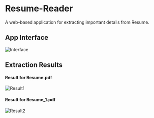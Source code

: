 # Resume-Reader
A web-based application for extracting important details from Resume.

## App Interface

![Interface](https://github.com/DivyPatel9881/Resume-Reader/illustrations/app1.png)

## Extraction Results

#### Result for Resume.pdf
![Result1](https://github.com/DivyPatel9881/Resume-Reader/illustrations/csv1.png)

#### Result for Resume_1.pdf
![Result2](https://github.com/DivyPatel9881/Resume-Reader/illustrations/csv2.png)